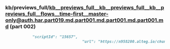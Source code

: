 ### kb/previews_full/kb__previews_full__kb__previews_full__kb__previews_full__flows__time-first__master-only@auth.har.part019.md.part001.md.part001.md.part001.md (part 002)

```md
            "scriptId": "15657",
                                  "url": "https://n958200.alteg.io/chunk-KO722YSM.js",
                              
```

```

